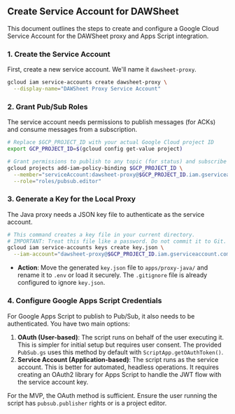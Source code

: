 ## Create Service Account for DAWSheet

This document outlines the steps to create and configure a Google Cloud Service Account for the DAWSheet proxy and Apps Script integration.

### 1. Create the Service Account

First, create a new service account. We'll name it `dawsheet-proxy`.

```bash
gcloud iam service-accounts create dawsheet-proxy \
  --display-name="DAWSheet Proxy Service Account"
```

### 2. Grant Pub/Sub Roles

The service account needs permissions to publish messages (for ACKs) and consume messages from a subscription.

```bash
# Replace $GCP_PROJECT_ID with your actual Google Cloud project ID
export GCP_PROJECT_ID=$(gcloud config get-value project)

# Grant permissions to publish to any topic (for status) and subscribe (for commands)
gcloud projects add-iam-policy-binding $GCP_PROJECT_ID \
  --member="serviceAccount:dawsheet-proxy@$GCP_PROJECT_ID.iam.gserviceaccount.com" \
  --role="roles/pubsub.editor"
```

### 3. Generate a Key for the Local Proxy

The Java proxy needs a JSON key file to authenticate as the service account.

```bash
# This command creates a key file in your current directory.
# IMPORTANT: Treat this file like a password. Do not commit it to Git.
gcloud iam service-accounts keys create key.json \
  --iam-account="dawsheet-proxy@$GCP_PROJECT_ID.iam.gserviceaccount.com"
```

-   **Action**: Move the generated `key.json` file to `apps/proxy-java/` and rename it to `.env` or load it securely. The `.gitignore` file is already configured to ignore `key.json`.

### 4. Configure Google Apps Script Credentials

For Google Apps Script to publish to Pub/Sub, it also needs to be authenticated. You have two main options:

1.  **OAuth (User-based)**: The script runs on behalf of the user executing it. This is simpler for initial setup but requires user consent. The provided `PubSub.gs` uses this method by default with `ScriptApp.getOAuthToken()`.
2.  **Service Account (Application-based)**: The script runs as the service account. This is better for automated, headless operations. It requires creating an OAuth2 library for Apps Script to handle the JWT flow with the service account key.

For the MVP, the OAuth method is sufficient. Ensure the user running the script has `pubsub.publisher` rights or is a project editor.
